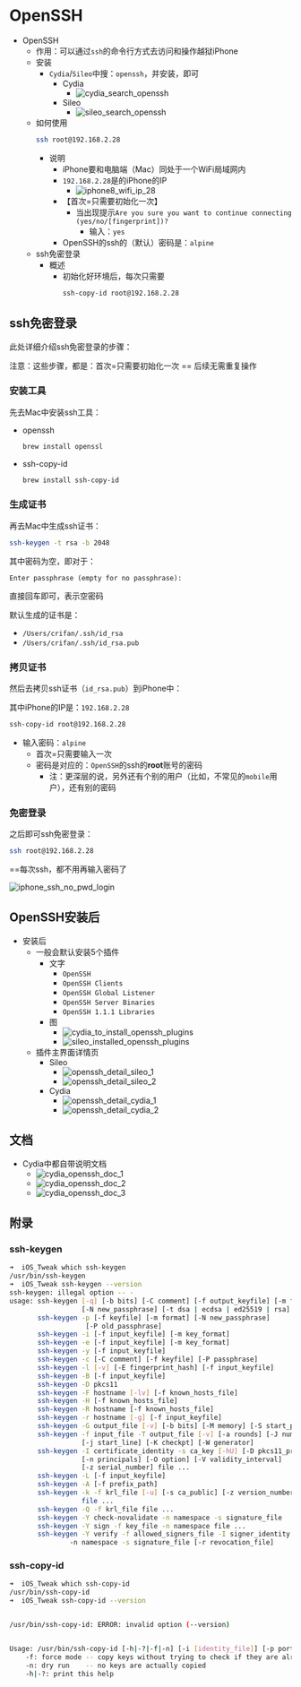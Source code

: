 # OpenSSH

* OpenSSH
  * 作用：可以通过`ssh`的命令行方式去访问和操作越狱iPhone
  * 安装
    * `Cydia`/`Sileo`中搜：`openssh`，并安装，即可
      * Cydia
        * ![cydia_search_openssh](../assets/img/cydia_search_openssh.png)
      * Sileo
        * ![sileo_search_openssh](../assets/img/sileo_search_openssh.png)
  * 如何使用
    ```bash
    ssh root@192.168.2.28
    ```
    * 说明
      * iPhone要和电脑端（Mac）同处于一个WiFi局域网内
      * `192.168.2.28`是的iPhone的IP
        * ![iphone8_wifi_ip_28](../assets/img/iphone8_wifi_ip_28.png)
      * 【首次=只需要初始化一次】
        * 当出现提示`Are you sure you want to continue connecting (yes/no/[fingerprint])? `
          * 输入：`yes`
      * OpenSSH的ssh的（默认）密码是：`alpine`
  * ssh免密登录
    * 概述
      * 初始化好环境后，每次只需要
        ```bash
        ssh-copy-id root@192.168.2.28
        ```

## ssh免密登录

此处详细介绍ssh免密登录的步骤：

注意：这些步骤，都是：首次=只需要初始化一次 == 后续无需重复操作

### 安装工具

先去Mac中安装ssh工具：

* openssh
  ```bash
  brew install openssl
  ```
* ssh-copy-id
  ```bash
  brew install ssh-copy-id
  ```

### 生成证书

再去Mac中生成ssh证书：

```bash
ssh-keygen -t rsa -b 2048
```

其中密码为空，即对于：

```
Enter passphrase (empty for no passphrase):
```

直接回车即可，表示空密码

默认生成的证书是：

* `/Users/crifan/.ssh/id_rsa`
* `/Users/crifan/.ssh/id_rsa.pub`

### 拷贝证书

然后去拷贝ssh证书（`id_rsa.pub`）到iPhone中：

其中iPhone的IP是：`192.168.2.28`

```bash
ssh-copy-id root@192.168.2.28
```

* 输入密码：`alpine`
  * 首次=只需要输入一次
  * 密码是对应的：`OpenSSH`的ssh的**root**账号的密码
    * 注：更深层的说，另外还有个别的用户（比如，不常见的`mobile`用户），还有别的密码

### 免密登录

之后即可ssh免密登录：

```bash
ssh root@192.168.2.28
```

==每次ssh，都不用再输入密码了

![iphone_ssh_no_pwd_login](../assets/img/iphone_ssh_no_pwd_login.png)

## OpenSSH安装后

* 安装后
  * 一般会默认安装5个插件
    * 文字
      * `OpenSSH`
      * `OpenSSH Clients`
      * `OpenSSH Global Listener`
      * `OpenSSH Server Binaries`
      * `OpenSSH 1.1.1 Libraries`
    * 图
      * ![cydia_to_install_openssh_plugins](../assets/img/cydia_to_install_openssh_plugins.png)
      * ![sileo_installed_openssh_plugins](../assets/img/sileo_installed_openssh_plugins.jpg)
  * 插件主界面详情页
    * Sileo
      * ![openssh_detail_sileo_1](../assets/img/openssh_detail_sileo_1.jpg)
      * ![openssh_detail_sileo_2](../assets/img/openssh_detail_sileo_2.jpg)
    * Cydia
      * ![openssh_detail_cydia_1](../assets/img/openssh_detail_cydia_1.png)
      * ![openssh_detail_cydia_2](../assets/img/openssh_detail_cydia_2.png)

## 文档

* Cydia中都自带说明文档
  * ![cydia_openssh_doc_1](../assets/img/cydia_openssh_doc_1.png)
  * ![cydia_openssh_doc_2](../assets/img/cydia_openssh_doc_2.png)
  * ![cydia_openssh_doc_3](../assets/img/cydia_openssh_doc_3.png)

## 附录

### ssh-keygen

```bash
➜  iOS_Tweak which ssh-keygen
/usr/bin/ssh-keygen
➜  iOS_Tweak ssh-keygen --version
ssh-keygen: illegal option -- -
usage: ssh-keygen [-q] [-b bits] [-C comment] [-f output_keyfile] [-m format]
                  [-N new_passphrase] [-t dsa | ecdsa | ed25519 | rsa]
       ssh-keygen -p [-f keyfile] [-m format] [-N new_passphrase]
                   [-P old_passphrase]
       ssh-keygen -i [-f input_keyfile] [-m key_format]
       ssh-keygen -e [-f input_keyfile] [-m key_format]
       ssh-keygen -y [-f input_keyfile]
       ssh-keygen -c [-C comment] [-f keyfile] [-P passphrase]
       ssh-keygen -l [-v] [-E fingerprint_hash] [-f input_keyfile]
       ssh-keygen -B [-f input_keyfile]
       ssh-keygen -D pkcs11
       ssh-keygen -F hostname [-lv] [-f known_hosts_file]
       ssh-keygen -H [-f known_hosts_file]
       ssh-keygen -R hostname [-f known_hosts_file]
       ssh-keygen -r hostname [-g] [-f input_keyfile]
       ssh-keygen -G output_file [-v] [-b bits] [-M memory] [-S start_point]
       ssh-keygen -f input_file -T output_file [-v] [-a rounds] [-J num_lines]
                  [-j start_line] [-K checkpt] [-W generator]
       ssh-keygen -I certificate_identity -s ca_key [-hU] [-D pkcs11_provider]
                  [-n principals] [-O option] [-V validity_interval]
                  [-z serial_number] file ...
       ssh-keygen -L [-f input_keyfile]
       ssh-keygen -A [-f prefix_path]
       ssh-keygen -k -f krl_file [-u] [-s ca_public] [-z version_number]
                  file ...
       ssh-keygen -Q -f krl_file file ...
       ssh-keygen -Y check-novalidate -n namespace -s signature_file
       ssh-keygen -Y sign -f key_file -n namespace file ...
       ssh-keygen -Y verify -f allowed_signers_file -I signer_identity
               -n namespace -s signature_file [-r revocation_file]
```

### ssh-copy-id

```bash
➜  iOS_Tweak which ssh-copy-id
/usr/bin/ssh-copy-id
➜  iOS_Tweak ssh-copy-id --version


/usr/bin/ssh-copy-id: ERROR: invalid option (--version)


Usage: /usr/bin/ssh-copy-id [-h|-?|-f|-n] [-i [identity_file]] [-p port] [[-o <ssh -o options>] ...] [user@]hostname
    -f: force mode -- copy keys without trying to check if they are already installed
    -n: dry run    -- no keys are actually copied
    -h|-?: print this help
```
